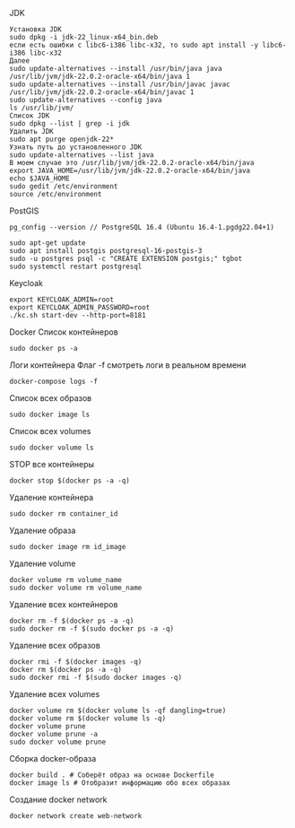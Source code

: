 JDK
```
Установка JDK
sudo dpkg -i jdk-22_linux-x64_bin.deb
если есть ошибки с libc6-i386 libc-x32, то sudo apt install -y libc6-i386 libc-x32
Далее
sudo update-alternatives --install /usr/bin/java java /usr/lib/jvm/jdk-22.0.2-oracle-x64/bin/java 1
sudo update-alternatives --install /usr/bin/javac javac /usr/lib/jvm/jdk-22.0.2-oracle-x64/bin/javac 1
sudo update-alternatives --config java
ls /usr/lib/jvm/
Список JDK
sudo dpkg --list | grep -i jdk
Удалить JDK
sudo apt purge openjdk-22*
Узнать путь до установленного JDK
sudo update-alternatives --list java
В моем случае это /usr/lib/jvm/jdk-22.0.2-oracle-x64/bin/java
export JAVA_HOME=/usr/lib/jvm/jdk-22.0.2-oracle-x64/bin/java
echo $JAVA_HOME
sudo gedit /etc/environment
source /etc/environment
```

PostGIS
```
pg_config --version // PostgreSQL 16.4 (Ubuntu 16.4-1.pgdg22.04+1)

sudo apt-get update
sudo apt install postgis postgresql-16-postgis-3
sudo -u postgres psql -c "CREATE EXTENSION postgis;" tgbot
sudo systemctl restart postgresql
```

Keycloak
```
export KEYCLOAK_ADMIN=root
export KEYCLOAK_ADMIN_PASSWORD=root
./kc.sh start-dev --http-port=8181
```

Docker
Список контейнеров
```
sudo docker ps -a
```

Логи контейнера
Флаг -f смотреть логи в реальном времени
```
docker-compose logs -f
```

Список всех образов
```
sudo docker image ls
```

Список всех volumes
```
sudo docker volume ls
```

STOP все контейнеры
```
docker stop $(docker ps -a -q)
```

Удаление контейнера
```
sudo docker rm container_id
```

Удаление образа
```
sudo docker image rm id_image
```

Удаление volume
```
docker volume rm volume_name
sudo docker volume rm volume_name
```

Удаление всех контейнеров
```
docker rm -f $(docker ps -a -q)
sudo docker rm -f $(sudo docker ps -a -q)
```
Удаление всех образов
```
docker rmi -f $(docker images -q)
docker rm $(docker ps -a -q)
sudo docker rmi -f $(sudo docker images -q)
```

Удаление всех volumes
```
docker volume rm $(docker volume ls -qf dangling=true)
docker volume rm $(docker volume ls -q)
docker volume prune
docker volume prune -a
sudo docker volume prune
```

Сборка docker-образа
```
docker build . # Соберёт образ на основе Dockerfile
docker image ls # Отобразит информацию обо всех образах
```

Создание docker network
```
docker network create web-network
```